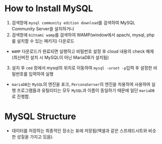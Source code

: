 # How to Install MySQL

1. 검색창에 `mysql community edition download`를 검색하여 MySQL Community Server을 설치하거나
2. 검색창에 `bitnami wamp`를 검색하여 WAMP(window에서 apachi, mysql, php를 설치할 수 있는 패키지) 다운로드
  - `WAMP` 다운로드가 완료되면 실행하고 비밀번호 설정 후 cloud 내용의 check 해제(최신버전 설치 시 MySQL이 아닌 MariaDB가 설치됨)
3. 설치 후 `cmd` 창에서 mysql의 위치로 이동하여 `mysql -uroot -p`입력 후 설정한 비밀번호를 입력하여 실행  

* `mariaDB`는 `MySQL`의 엔진을 포크, `PerconaServer`의 엔진을 차용하여 사용하여 실행 프로그램들과 유틸리티는 모두 `MySQL`과 이름이 동일하기 때문에 일단 `mariaDB`로 진행함.

# MySQL Structure

+ 데이터를 저장하는 최종적인 장소는 표에 저장됨(엑셀과 같은 스프레드시트와 비슷한 성질을 가지고 있음).


